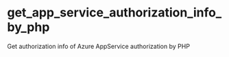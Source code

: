 # get_app_service_authorization_info_by_php
Get authorization info of Azure AppService authorization by PHP
